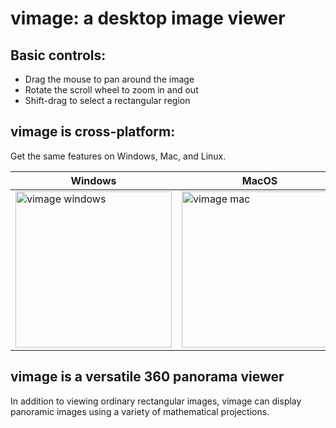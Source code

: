 # vimage: a desktop image viewer

## Basic controls:

  * Drag the mouse to pan around the image
  * Rotate the scroll wheel to zoom in and out
  * Shift-drag to select a rectangular region

## vimage is cross-platform:

Get the same features on Windows, Mac, and Linux.

| Windows | MacOS | Linux |
| ------- | ----- | ----- |
| <img src="https://github.com/cmbruns/vimage/assets/2649705/d663b954-f2b8-4c42-b984-2d97581e7ce8" width="250" alt="vimage windows"/> | <img src="https://github.com/cmbruns/vimage/assets/2649705/dfeaf2a3-a076-466a-ab2f-5eeeaf900243" width="250" alt="vimage mac"/> | <img src="https://github.com/cmbruns/vimage/assets/2649705/8af39903-e941-46e0-b2ba-bd6ce2e5ceb9" width="250" alt="vimage linux"/> |

## vimage is a versatile 360 panorama viewer

In addition to viewing ordinary rectangular images, vimage can display panoramic images using a variety of mathematical projections.
